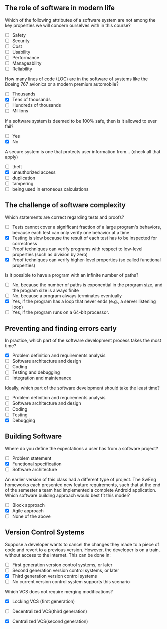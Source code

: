 ## The role of software in modern life

Which of the following attributes of a software system are not among the key properties we will concern ourselves with in this course?

- [ ] Safety
- [ ] Security
- [ ] Cost 
- [ ] Usability 
- [ ] Performance
- [ ] Manageability
- [ ] Reliability

How many lines of code (LOC) are in the software of systems like the Boeing 767 avionics or a modern premium automobile?

- [ ] Thousands
- [x] Tens of thousands
- [ ] Hundreds of thousands
- [ ] Millions 

If a software system is deemed to be 100% safe, then is it allowed to ever fail?

- [ ] Yes 
- [x] No

A secure system is one that protects user information from... (check all that apply)

- [ ] theft 
- [x] unauthorized access 
- [ ] duplication
- [ ] tampering 
- [ ] being used in erroneous calculations

## The challenge of software complexity

Which statements are correct regarding tests and proofs?

- [ ] Tests cannot cover a significant fraction of a large program's behaviors, because each test can only verify one behavior at a time 
- [x] Testing is slow because the result of each test has to be inspected for correctness
- [ ] Proof techniques can verify programs with respect to low-level properties (such as division by zero) 
- [x] Proof techniques can verify higher-level properties (so called functional properties) 

Is it possible to have a program with an infinite number of paths?

- [ ] No, because the number of paths is exponential in the program size, and the program size is always finite
- [ ] No, because a program always terminates eventually
- [x] Yes, if the program has a loop that never ends (e.g., a server listening loop) 
- [ ] Yes, if the program runs on a 64-bit processor.

## Preventing and finding errors early

In practice, which part of the software development process takes the most time?

- [x] Problem definition and requirements analysis
- [ ] Software architecture and design
- [ ] Coding
- [ ] Testing and debugging 
- [ ] Integration and maintenance

Ideally, which part of the software development should take the least time?

- [ ] Problem definition and requirements analysis
- [ ] Software architecture and design
- [ ] Coding
- [ ] Testing
- [x] Debugging 

## Building Software

Where do you define the expectations a user has from a software project?

- [ ] Problem statement
- [x] Functional specification 
- [ ] Software architecture

An earlier version of this class had a different type of project. The SwEng homeworks each presented new feature requirements, such that at the end of the semester a team had implemented a complete Android application. Which software building approach would best fit this model?

- [ ] Block approach
- [x] Agile approach 
- [ ] None of the above

## Version Control Systems

Suppose a developer wants to cancel the changes they made to a piece of code and revert to a previous version. However, the developer is on a train, without access to the internet. This can be done in:

- [ ] First generation version control systems, or later
- [ ] Second generation version control systems, or later
- [x] Third generation version control systems 
- [ ] No current version control system supports this scenario

Which VCS does not require merging modifications?

- [x] Locking VCS (first generation) 
- [ ] Decentralized VCS(third generation)
- [x] Centralized VCS(second generation)

